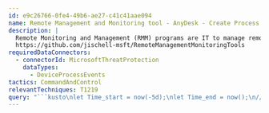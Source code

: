 ```yaml
---
id: e9c26766-0fe4-49b6-ae27-c41c41aae094
name: Remote Management and Monitoring tool - AnyDesk - Create Process
description: |
  Remote Monitoring and Management (RMM) programs are IT to manage remote endpoints. Attackers have begun to abuse these programs to persist or provide C2 channels.
  https://github.com/jischell-msft/RemoteManagementMonitoringTools
requiredDataConnectors:
  - connectorId: MicrosoftThreatProtection
    dataTypes:
      - DeviceProcessEvents
tactics: CommandAndControl
relevantTechniques: T1219
query: "```kusto\nlet Time_start = now(-5d);\nlet Time_end = now();\n//\nDeviceProcessEvents \n| where Timestamp between (Time_start..Time_end)\n| where ProcessVersionInfoCompanyName has_any ('anydesk software', 'philandro software')\n    and ProcessVersionInfoProductName has 'anydesk'\n| summarize FirstSeen=min(Timestamp), LastSeen=max(Timestamp), \n    Report=make_set(ReportId), Count=count() by DeviceId, DeviceName\n```"
---
```


